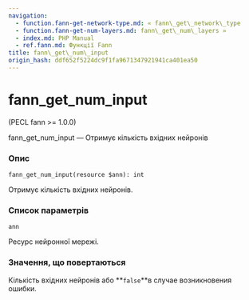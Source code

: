 ```yaml
---
navigation:
  - function.fann-get-network-type.md: « fann\_get\_network\_type
  - function.fann-get-num-layers.md: fann\_get\_num\_layers »
  - index.md: PHP Manual
  - ref.fann.md: Функції Fann
title: fann\_get\_num\_input
origin_hash: ddf652f5224dc9f1fa9671347921941ca401ea50
---
```

# fann\_get\_num\_input

(PECL fann >= 1.0.0)

fann\_get\_num\_input — Отримує кількість вхідних нейронів

### Опис

```methodsynopsis
fann_get_num_input(resource $ann): int
```

Отримує кількість вхідних нейронів.

### Список параметрів

`ann`

Ресурс нейронної мережі.

### Значення, що повертаються

Кількість вхідних нейронів або \*\*`false`\*\*в случае возникновения ошибки.
